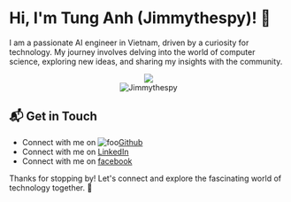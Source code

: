 # Hi, I'm Tung Anh (Jimmythespy)! 👋

I am a passionate AI engineer in Vietnam, driven by a curiosity for technology. My journey involves delving into the world of computer science, exploring new ideas, and sharing my insights with the community.

<div align="center"><img src="https://github-readme-stats.vercel.app/api?username=Jimmythespy&theme=vue-dark&show_icons=true&hide_border=true&count_private=true"></div>

<div align="center"><img src="https://github-readme-stats.vercel.app/api/top-langs?username=Jimmythespy&show_icons=true&locale=en&layout=compact" alt="Jimmythespy" /></div>

## 📬 Get in Touch

- Connect with me on ![foo](https://cdn-icons-png.flaticon.com/512/25/25231.png)[Github](https://)
- Connect with me on [LinkedIn](https://)
- Connect with me on [facebook](https://theenthusiast.dev)

Thanks for stopping by! Let's connect and explore the fascinating world of technology together. 🚀

<!--

Here are some ideas to get you started:

- 🔭 I’m currently working on ...
- 🌱 I’m currently learning ...
- 👯 I’m looking to collaborate on ...
- 🤔 I’m looking for help with ...
- 💬 Ask me about ...
- 📫 How to reach me: ...
- 😄 Pronouns: ...
- ⚡ Fun fact: ...
-->
